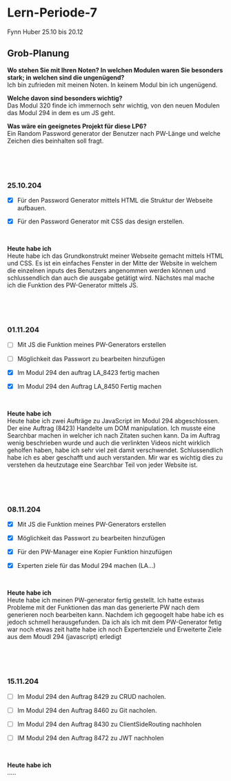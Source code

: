 # Lern-Periode-7
Fynn Huber
25.10 bis 20.12

## Grob-Planung
**Wo stehen Sie mit Ihren Noten? In welchen Modulen waren Sie besonders stark; in welchen sind die ungenügend?**                  
Ich bin zufrieden mit meinen Noten. In keinem Modul bin ich ungenügend.

**Welche davon sind besonders wichtig?**                          
Das Modul 320 finde ich immernoch sehr wichtig, von den neuen Modulen das Modul 294 in dem es um JS geht.

**Was wäre ein geeignetes Projekt für diese LP6?**                          
Ein Random Password generator der Benutzer nach PW-Länge und welche Zeichen dies beinhalten soll fragt.



 &nbsp;
 
 &nbsp;

### 25.10.204

- [x] Für den Password Generator mittels HTML die Struktur der Webseite aufbauen.
- [x] Für den Password Generator mit CSS das design erstellen.

      
&nbsp;

**Heute habe ich**     
Heute habe ich das Grundkonstrukt meiner Webseite gemacht mittels HTML und CSS. Es ist ein einfaches Fenster in der Mitte der Website in welchem die einzelnen inputs des Benutzers angenommen werden können und schlussendlich dan auch die ausgabe getätigt wird. Nächstes mal mache ich die Funktion des PW-Generator mittels JS.



 &nbsp;
 
 &nbsp;

### 01.11.204

- [ ] Mit JS die Funktion meines PW-Generators erstellen
- [ ] Möglichkeit das Passwort zu bearbeiten hinzufügen
- [x] Im Modul 294 den auftrag LA_8423 fertig machen
- [x] Im Modul 294 den Auftrag LA_8450 Fertig machen

  &nbsp;

**Heute habe ich**  
Heute habe ich zwei Aufträge zu JavaScript im Modul 294 abgeschlossen. Der eine Auftrag (8423) Handelte um DOM manipulation. Ich musste eine Searchbar machen in welcher ich nach Zitaten suchen kann. Da im Auftrag wenig beschrieben wurde und auch die verlinkten Videos nicht wirklich geholfen haben, habe ich sehr viel zeit damit verschwendet. Schlussendlich habe ich es aber geschafft und auch verstanden. Mir war es wichtig dies zu verstehen da heutzutage eine Searchbar Teil von jeder Website ist.



 &nbsp;
 
 &nbsp;

### 08.11.204

- [x] Mit JS die Funktion meines PW-Generators erstellen
- [x] Möglichkeit das Passwort zu bearbeiten hinzufügen
- [x] Für den PW-Manager eine Kopier Funktion hinzufügen
- [x] Experten ziele für das Modul 294 machen (LA...)
      

  &nbsp;

**Heute habe ich**       
Heute habe ich meinen PW-generator fertig gestellt. Ich hatte estwas Probleme
mit der Funktionen das man das generierte PW nach dem generieren noch bearbeiten kann.
Nachdem ich gegoogelt habe habe ich es jedoch schmell herausgefunden. Da ich als ich mit dem PW-Generator
fetig war noch etwas zeit hatte habe ich noch Expertenziele und Erweiterte Ziele aus dem Moudl 294 (javascript) erledigt

 &nbsp;
 
 &nbsp;

### 15.11.204

- [ ] Im Modul 294 den Auftrag 8429 zu CRUD nacholen.
- [ ] Im Modul 294 den Auftrag 8460 zu Git nacholen.
- [ ] Im Modul 294 den Auftrag 8430 zu ClientSideRouting nachholen
- [ ] IM Modul 294 den Auftrag 8472 zu JWT nachholen

  &nbsp;

**Heute habe ich**            
.....
